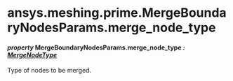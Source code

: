 <a id="ansys-meshing-prime-mergeboundarynodesparams-merge-node-type"></a>

# ansys.meshing.prime.MergeBoundaryNodesParams.merge_node_type

<a id="ansys.meshing.prime.MergeBoundaryNodesParams.merge_node_type"></a>

#### *property* MergeBoundaryNodesParams.merge_node_type *: [MergeNodeType](ansys.meshing.prime.MergeNodeType.md#ansys.meshing.prime.MergeNodeType)*

Type of nodes to be merged.

<!-- !! processed by numpydoc !! -->
